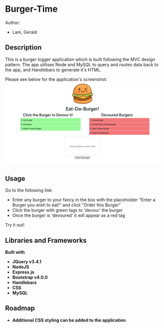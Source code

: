 # Burger-Time

Author:
- Lam, Gerald

## Description

This is a burger logger application which is built following the MVC design pattern. The app utilises Node and MySQL to query and routes data back to the app, and Handlebars to generate it's HTML.

Please see below for the application's screenshot:
![screenshot](public/assets/img/screen_shot.png)

## Usage

Go to the following link: 



- Enter any burger to your fancy in the box with the placeholder "Enter a Burger you wish to eat!" and click "Order this Burger"
- Click the burger with green tags to 'devour' the burger
- Once the burger is 'devoured' it will appear as a red tag 

Try it out!

## Libraries and Frameworks

<b>Built with<b>

- JQuery v3.4.1
- NodeJS
- Express.js
- Bootstrap v4.0.0
- Handlebars
- CSS
- MySQL

## Roadmap

- Additional CSS styling can be added to the application
